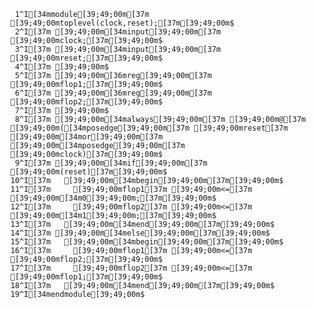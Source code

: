      1^I[34mmodule[39;49;00m[37m [39;49;00mtoplevel(clock,reset);[37m[39;49;00m$
     2^I[37m [39;49;00m[34minput[39;49;00m[37m [39;49;00mclock;[37m[39;49;00m$
     3^I[37m [39;49;00m[34minput[39;49;00m[37m [39;49;00mreset;[37m[39;49;00m$
     4^I[37m [39;49;00m$
     5^I[37m [39;49;00m[36mreg[39;49;00m[37m [39;49;00mflop1;[37m[39;49;00m$
     6^I[37m [39;49;00m[36mreg[39;49;00m[37m [39;49;00mflop2;[37m[39;49;00m$
     7^I[37m [39;49;00m$
     8^I[37m [39;49;00m[34malways[39;49;00m[37m [39;49;00m@[37m [39;49;00m([34mposedge[39;49;00m[37m [39;49;00mreset[37m [39;49;00m[34mor[39;49;00m[37m [39;49;00m[34mposedge[39;49;00m[37m [39;49;00mclock)[37m[39;49;00m$
     9^I[37m [39;49;00m[34mif[39;49;00m[37m [39;49;00m(reset)[37m[39;49;00m$
    10^I[37m   [39;49;00m[34mbegin[39;49;00m[37m[39;49;00m$
    11^I[37m     [39;49;00mflop1[37m [39;49;00m<=[37m [39;49;00m[34m0[39;49;00m;[37m[39;49;00m$
    12^I[37m     [39;49;00mflop2[37m [39;49;00m<=[37m [39;49;00m[34m1[39;49;00m;[37m[39;49;00m$
    13^I[37m   [39;49;00m[34mend[39;49;00m[37m[39;49;00m$
    14^I[37m [39;49;00m[34melse[39;49;00m[37m[39;49;00m$
    15^I[37m   [39;49;00m[34mbegin[39;49;00m[37m[39;49;00m$
    16^I[37m     [39;49;00mflop1[37m [39;49;00m<=[37m [39;49;00mflop2;[37m[39;49;00m$
    17^I[37m     [39;49;00mflop2[37m [39;49;00m<=[37m [39;49;00mflop1;[37m[39;49;00m$
    18^I[37m   [39;49;00m[34mend[39;49;00m[37m[39;49;00m$
    19^I[34mendmodule[39;49;00m$
